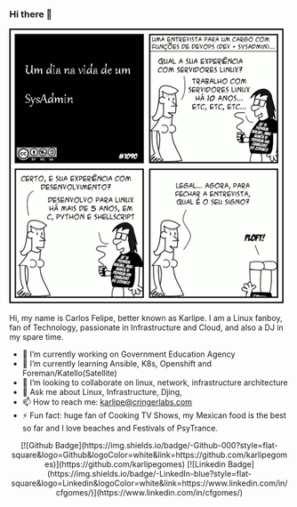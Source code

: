 ### Hi there 👋

![sre](/sysadmin.png)

Hi, my name is Carlos Felipe, better known as Karlipe. I am a Linux fanboy, fan of Technology, passionate in Infrastructure and Cloud, and also a DJ in my spare time.

- 🔭 I’m currently working on Government Education Agency
- 🌱 I’m currently learning Ansible, K8s, Openshift and Foreman/Katello(Satellite)
- 👯 I’m looking to collaborate on linux, network, infrastructure architecture
- 💬 Ask me about Linux, Infrastructure, Djing, 
- 📫 How to reach me: karlipe@cringerlabs.com
- ⚡ Fun fact: huge fan of Cooking TV Shows, my Mexican food is the best so far and I love beaches and Festivals of PsyTrance.

<p align="center">
[![Github Badge](https://img.shields.io/badge/-Github-000?style=flat-square&logo=Github&logoColor=white&link=https://github.com/karlipegomes)](https://github.com/karlipegomes)
[![Linkedin Badge](https://img.shields.io/badge/-LinkedIn-blue?style=flat-square&logo=Linkedin&logoColor=white&link=https://www.linkedin.com/in/cfgomes/)](https://www.linkedin.com/in/cfgomes/)
</p>

